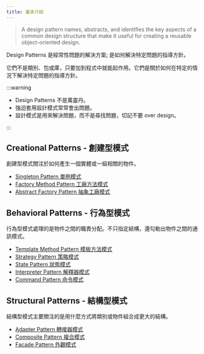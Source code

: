 ```yaml
---
title: 基本介紹
---
```


> A design pattern names, abstracts, and identifies the key aspects of a common design structure that make it useful for creating a reusable object-oriented design.

Design Patterns 是經常性問題的解決方案; 是如何解決特定問題的指導方針。

它們不是類別、包或庫，只要加到程式中就能起作用。它們是關於如何在特定的情況下解決特定問題的指導方針。

:::warning

* Design Patterns 不是萬靈丹。
* 強迫套用設計模式常常會出問題。
* 設計模式是用來解決問題，而不是尋找問題，切記不要 over design。

:::

## Creational Patterns - 創建型模式

創建型模式關注於如何產生一個實體或一組相關的物件。

* [Singleton Pattern 單例模式](singleton.md)
* [Factory Method Pattern 工廠方法模式](factory-method.md)
* [Abstract Factory Pattern 抽象工廠模式](abstract-factory.md)

## Behavioral Patterns - 行為型模式

行為型模式處理的是物件之間的職責分配。不只指定結構，還勾勒出物件之間的通訊模式。

* [Template Method Pattern 模板方法模式](template-method.md)
* [Strategy Pattern 策略模式](strategy.md)
* [State Pattern 狀態模式](state.md)
* [Interpreter Pattern 解釋器模式](interpreter.md)
* [Command Pattern 命令模式](command.md)

## Structural Patterns - 結構型模式

結構型模式主要關注的是用什麼方式將類別或物件組合成更大的結構。

* [Adapter Pattern 轉接器模式](adapter.md)
* [Composite Pattern 複合模式](composite/composite.md)
* [Facade Pattern 外觀模式](facade.md)
